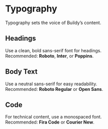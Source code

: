 # Typography

Typography sets the voice of Buildy’s content.

## Headings
Use a clean, bold sans-serif font for headings.  
Recommended: **Roboto**, **Inter**, or **Poppins**.  

## Body Text
Use a neutral sans-serif for easy readability.  
Recommended: **Roboto Regular** or **Open Sans**.  

## Code
For technical content, use a monospaced font.  
Recommended: **Fira Code** or **Courier New**.
